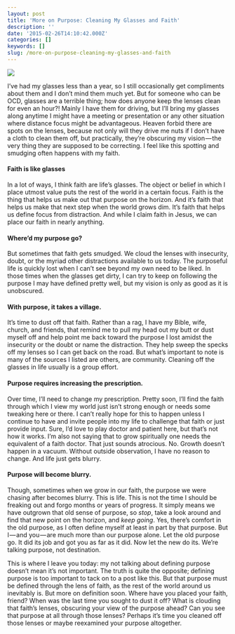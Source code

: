```yaml
---
layout: post
title: 'More on Purpose: Cleaning My Glasses and Faith'
description: ''
date: '2015-02-26T14:10:42.000Z'
categories: []
keywords: []
slug: /more-on-purpose-cleaning-my-glasses-and-faith
---
```


![](https://cdn-images-1.medium.com/max/1200/1*Icz7k65twkrK5QX9fdBXmA.jpeg)

I’ve had my glasses less than a year, so I still occasionally get compliments about them and I don’t mind them much yet. But for someone who can be OCD, glasses are a terrible thing; how does anyone keep the lenses clean for even an hour?! Mainly I have them for driving, but I’ll bring my glasses along anytime I might have a meeting or presentation or any other situation where distance focus might be advantageous. Heaven forbid there are spots on the lenses, because not only will they drive me nuts if I don’t have a cloth to clean them off, but practically, they’re obscuring my vision — the very thing they are supposed to be correcting. I feel like this spotting and smudging often happens with my faith.<!--more-->

#### Faith is like glasses

In a lot of ways, I think faith are life’s glasses. The object or belief in which I place utmost value puts the rest of the world in a certain focus. Faith is the thing that helps us make out that purpose on the horizon. And it’s faith that helps us make that next step when the world grows dim. It’s faith that helps us define focus from distraction. And while I claim faith in Jesus, we can place our faith in nearly anything.

#### Where’d my purpose go?

But sometimes that faith gets smudged. We cloud the lenses with insecurity, doubt, or the myriad other distractions available to us today. The purposeful life is quickly lost when I can’t see beyond my own need to be liked. In those times when the glasses get dirty, I can try to keep on following the purpose I may have defined pretty well, but my vision is only as good as it is unobscured.

#### With purpose, it takes a village.

It’s time to dust off that faith. Rather than a rag, I have my Bible, wife, church, and friends, that remind me to pull my head out my butt or dust myself off and help point me back toward the purpose I lost amidst the insecurity or the doubt or name the distraction. They help sweep the specks off my lenses so I can get back on the road. But what’s important to note is many of the sources I listed are others, are community. Cleaning off the glasses in life usually is a group effort.

#### Purpose requires increasing the prescription.

Over time, I’ll need to change my prescription. Pretty soon, I’ll find the faith through which I view my world just isn’t strong enough or needs some tweaking here or there. I can’t really hope for this to happen unless I continue to have and invite people into my life to challenge that faith or just provide input. Sure, I’d love to play doctor and patient here, but that’s not how it works. I’m also not saying that to grow spiritually one needs the equivalent of a faith doctor. That just sounds atrocious. No. Growth doesn’t happen in a vacuum. Without outside observation, I have no reason to change. And life just gets blurry.

#### Purpose will become blurry.

Though, sometimes when we grow in our faith, the purpose we were chasing after becomes blurry. This is life. This is not the time I should be freaking out and forgo months or years of progress. It simply means we have outgrown that old sense of purpose, so _stop_, take a look around and find that new point on the horizon, and _keep going_. Yes, there’s comfort in the old purpose, as I often define myself at least in part by that purpose. But I — and you — are much more than our purpose alone. Let the old purpose go. It did its job and got you as far as it did. Now let the new do its. We’re talking purpose, not destination.

This is where I leave you today: my not talking about defining purpose doesn’t mean it’s not important. The truth is quite the opposite; defining purpose is too important to tack on to a post like this. But that purpose must be defined through the lens of faith, as the rest of the world around us inevitably is. But more on definition soon. Where have you placed your faith, friend? When was the last time you sought to dust it off? What is clouding that faith’s lenses, obscuring your view of the purpose ahead? Can you see that purpose at all through those lenses? Perhaps it’s time you cleaned off those lenses or maybe reexamined your purpose altogether.